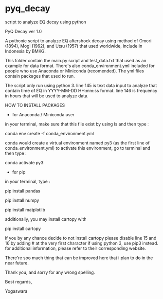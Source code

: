 # pyq_decay
script to analyze EQ decay using python


PyQ Decay ver 1.0

A pythonic script to analyze EQ aftershock decay
using method of Omori (1894), Mogi (1962), and Utsu (1957)
that used worldwide, include in Indonesia by BMKG.

This folder contain the main.py script and test_data.txt 
that used as an example for data format. There's also 
conda_environment.yml included for people who use Anaconda
or Miniconda (recomended). The yml files contain packages
that used to run.

The script only run using python 3. 
line 145 is text data input to analyze that contain time
of EQ in YYYY-MM-DD HH:mm:ss format. line 146 is frequency 
in hours that will be used to analyze data.


HOW TO INSTALL PACKAGES
- for Anaconda / Miniconda user

in your terminal, make sure that this file exist by using ls
and then type :

conda env create -f conda_environment.yml

conda would create a virtual environment named py3 (as the
first line of conda_environment.yml)
to activate this environment, go to terminal and then type :

conda activate py3

- for pip

in your terminal, type :

pip install pandas

pip install numpy

pip install matplotlib

additionally, you may install cartopy with

pip install cartopy

if you by any chance decide to not install cartopy
please disable line 15 and 16 by adding # at the very first character
if using python 3, use pip3 instead.
for additional information, please refer to their corresponding
website.



There're soo much thing that can be improved here that 
i plan to do in the near future.

Thank you, and sorry for any wrong spelling.

Best regards, 

Yogaswara
